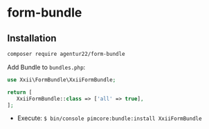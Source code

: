 # form-bundle 

## Installation

``` bash
composer require agentur22/form-bundle
```

Add Bundle to `bundles.php`:
```php
use Xxii\FormBundle\XxiiFormBundle;

return [
   XxiiFormBundle::class => ['all' => true],
];
```

- Execute: `$ bin/console pimcore:bundle:install XxiiFormBundle`